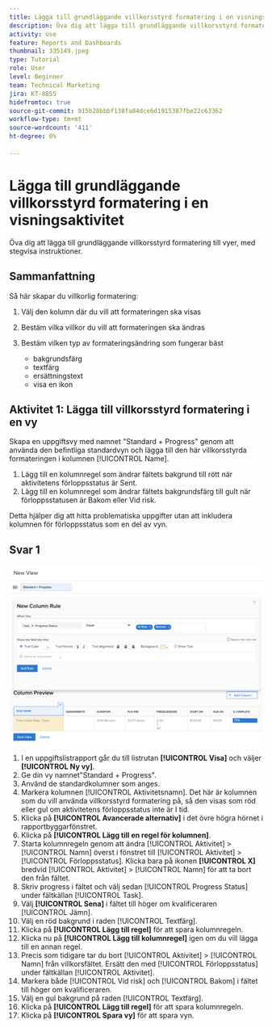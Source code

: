```yaml
---
title: Lägga till grundläggande villkorsstyrd formatering i en visningsaktivitet
description: Öva dig att lägga till grundläggande villkorsstyrd formatering till vyer, med stegvisa instruktioner.
activity: use
feature: Reports and Dashboards
thumbnail: 335149.jpeg
type: Tutorial
role: User
level: Beginner
team: Technical Marketing
jira: KT-8855
hidefromtoc: true
source-git-commit: 915b28bbbf138fa84dce6d1915387fbe22c63362
workflow-type: tm+mt
source-wordcount: '411'
ht-degree: 0%

---
```


# Lägga till grundläggande villkorsstyrd formatering i en visningsaktivitet

Öva dig att lägga till grundläggande villkorsstyrd formatering till vyer, med stegvisa instruktioner.

## Sammanfattning

Så här skapar du villkorlig formatering:

1. Välj den kolumn där du vill att formateringen ska visas
1. Bestäm vilka villkor du vill att formateringen ska ändras
1. Bestäm vilken typ av formateringsändring som fungerar bäst

   * bakgrundsfärg
   * textfärg
   * ersättningstext
   * visa en ikon

## Aktivitet 1: Lägga till villkorsstyrd formatering i en vy

Skapa en uppgiftsvy med namnet &quot;Standard + Progress&quot; genom att använda den befintliga standardvyn och lägga till den här villkorsstyrda formateringen i kolumnen [!UICONTROL Name].

1. Lägg till en kolumnregel som ändrar fältets bakgrund till rött när aktivitetens förloppsstatus är Sent.
1. Lägg till en kolumnregel som ändrar fältets bakgrundsfärg till gult när förloppsstatusen är Bakom eller Vid risk.

Detta hjälper dig att hitta problematiska uppgifter utan att inkludera kolumnen för förloppsstatus som en del av vyn.

## Svar 1

![En bild av skärmen för att skapa en ny kolumnregel](assets/conditional-formatting-exercise.png)

1. I en uppgiftslistrapport går du till listrutan **[!UICONTROL Visa]** och väljer **[!UICONTROL Ny vy]**.
1. Ge din vy namnet&quot;Standard + Progress&quot;.
1. Använd de standardkolumner som anges.
1. Markera kolumnen [!UICONTROL Aktivitetsnamn]. Det här är kolumnen som du vill använda villkorsstyrd formatering på, så den visas som röd eller gul om aktivitetens förloppsstatus inte är I tid.
1. Klicka på **[!UICONTROL Avancerade alternativ]** i det övre högra hörnet i rapportbyggarfönstret.
1. Klicka på **[!UICONTROL Lägg till en regel för kolumnen]**.
1. Starta kolumnregeln genom att ändra [!UICONTROL Aktivitet] > [!UICONTROL Namn] överst i fönstret till [!UICONTROL Aktivitet] > [!UICONTROL Förloppsstatus]. Klicka bara på ikonen **[!UICONTROL X]** bredvid [!UICONTROL Aktivitet] > [!UICONTROL Namn] för att ta bort den från fältet.
1. Skriv progress i fältet och välj sedan [!UICONTROL Progress Status] under fältkällan [!UICONTROL Task].
1. Välj **[!UICONTROL Sena]** i fältet till höger om kvalificeraren [!UICONTROL Jämn].
1. Välj en röd bakgrund i raden [!UICONTROL Textfärg].
1. Klicka på **[!UICONTROL Lägg till regel]** för att spara kolumnregeln.
1. Klicka nu på **[!UICONTROL Lägg till kolumnregel]** igen om du vill lägga till en annan regel.
1. Precis som tidigare tar du bort [!UICONTROL Aktivitet] > [!UICONTROL Namn] från villkorsfältet. Ersätt den med [!UICONTROL Förloppsstatus] under fältkällan [!UICONTROL Aktivitet].
1. Markera både [!UICONTROL Vid risk] och [!UICONTROL Bakom] i fältet till höger om kvalificeraren.
1. Välj en gul bakgrund på raden [!UICONTROL Textfärg].
1. Klicka på **[!UICONTROL Lägg till regel]** för att spara kolumnregeln.
1. Klicka på **[!UICONTROL Spara vy]** för att spara vyn.
